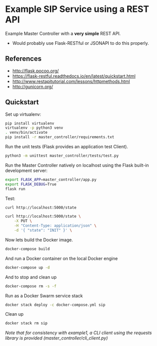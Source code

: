 # Example SIP Service using a REST API

Example Master Controller with a **very simple** REST API.

- Would probably use Flask-RESTful or JSONAPI to do this properly.

## References

- <http://flask.pocoo.org/>
- <https://flask-restful.readthedocs.io/en/latest/quickstart.html>
- <http://www.restapitutorial.com/lessons/httpmethods.html>
- <http://gunicorn.org/>

## Quickstart

Set up virtualenv:

```bash
pip install virtualenv
virtualenv -p python3 venv
. venv/bin/activate
pip install -r master_controller/requirements.txt
```

Run the unit tests (Flask provides an application test Client).

```bash
python3 -m unittest master_controller/tests/test.py
```

Run the Master Controller natively on localhost using the Flask built-in
development server:

```bash
export FLASK_APP=master_controller/app.py
export FLASK_DEBUG=True
flask run
```

Test:

```bash
curl http://localhost:5000/state
```

```bash
curl http://localhost:5000/state \
    -X PUT \
    -H "Content-Type: application/json" \
    -d '{ "state": "INIT" }' \
```

Now lets build the Docker image.

```bash
docker-compose build
```

And run a Docker container on the local Docker engine

```bash
docker-compose up -d
```

And to stop and clean up

```bash
docker-compose rm -s -f
```

Run as a Docker Swarm service stack

```bash
docker stack deploy -c docker-compose.yml sip
```

Clean up

```bash
docker stack rm sip
```

*Note that for consistency with example1, a CLI client using the requests
library is provided (master_controller/cli_client.py)*
